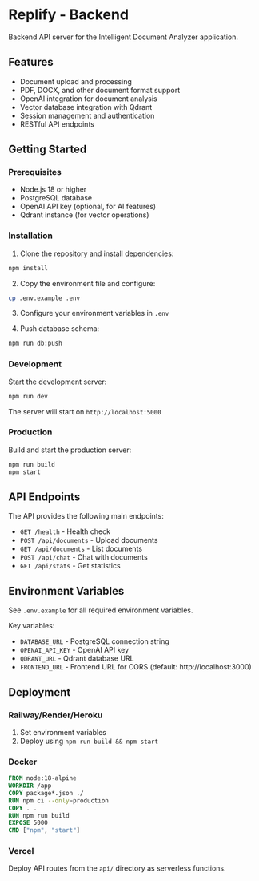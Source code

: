 # Replify - Backend

Backend API server for the Intelligent Document Analyzer application.

## Features

- Document upload and processing
- PDF, DOCX, and other document format support
- OpenAI integration for document analysis
- Vector database integration with Qdrant
- Session management and authentication
- RESTful API endpoints

## Getting Started

### Prerequisites

- Node.js 18 or higher
- PostgreSQL database
- OpenAI API key (optional, for AI features)
- Qdrant instance (for vector operations)

### Installation

1. Clone the repository and install dependencies:
```bash
npm install
```

2. Copy the environment file and configure:
```bash
cp .env.example .env
```

3. Configure your environment variables in `.env`

4. Push database schema:
```bash
npm run db:push
```

### Development

Start the development server:
```bash
npm run dev
```

The server will start on `http://localhost:5000`

### Production

Build and start the production server:
```bash
npm run build
npm start
```

## API Endpoints

The API provides the following main endpoints:

- `GET /health` - Health check
- `POST /api/documents` - Upload documents
- `GET /api/documents` - List documents
- `POST /api/chat` - Chat with documents
- `GET /api/stats` - Get statistics

## Environment Variables

See `.env.example` for all required environment variables.

Key variables:
- `DATABASE_URL` - PostgreSQL connection string
- `OPENAI_API_KEY` - OpenAI API key
- `QDRANT_URL` - Qdrant database URL
- `FRONTEND_URL` - Frontend URL for CORS (default: http://localhost:3000)

## Deployment

### Railway/Render/Heroku

1. Set environment variables
2. Deploy using `npm run build && npm start`

### Docker

```dockerfile
FROM node:18-alpine
WORKDIR /app
COPY package*.json ./
RUN npm ci --only=production
COPY . .
RUN npm run build
EXPOSE 5000
CMD ["npm", "start"]
```

### Vercel

Deploy API routes from the `api/` directory as serverless functions. 
